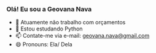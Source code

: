 ### Olá! Eu sou a Geovana Nava

- 🔭 Atuamente não trabalho com orçamentos
- 🌱 Estou estudando Python
- 📫 Contate-me via e-mail: geovana.nava@gmail.com
- 😄 Pronouns: Ela/ Dela
